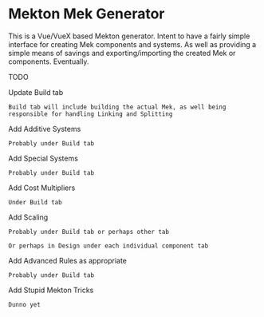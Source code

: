# Mekton Mek Generator

This is a Vue/VueX based Mekton generator.
Intent to have a fairly simple interface for creating Mek components and systems.
As well as providing a simple means of savings and exporting/importing the created Mek or components. Eventually.

TODO

Update Build tab

    Build tab will include building the actual Mek, as well being responsible for handling Linking and Splitting

Add Additive Systems

    Probably under Build tab

Add Special Systems

    Probably under Build tab

Add Cost Multipliers

    Under Build tab

Add Scaling

    Probably under Build tab or perhaps other tab

    Or perhaps in Design under each individual component tab

Add Advanced Rules as appropriate

    Probably under Build tab

Add Stupid Mekton Tricks

    Dunno yet